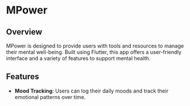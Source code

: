 # MPower

## Overview
MPower is designed to provide users with tools and resources to manage their mental well-being. Built using Flutter, this app offers a user-friendly interface and a variety of features to support mental health.

## Features
- **Mood Tracking**: Users can log their daily moods and track their emotional patterns over time.